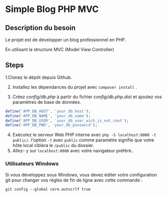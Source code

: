 # Simple Blog PHP MVC

## Description du besoin

Le projet est de développer un blog professionnel en PHP. 

En utilisant la structure MVC (Model View Controller)


## Steps

1.Clonez le dépôt depuis Github.

2. Installez les dépendances du projet avec   `composer install` .
   
3. Créez *config/db.php* à partir du fichier *config/db.php.dist* et ajoutez vos paramètres de base de données. 
```php
define('APP_DB_HOST', 'your_db_host');
define('APP_DB_NAME', 'your_db_name');
define('APP_DB_USER', 'your_db_user_wich_is_not_root');
define('APP_DB_PWD', 'your_db_password');
```

4. Exécutez le serveur Web PHP interne avec  `php -S localhost:8000 -t public/`. l'option `-t` avec `public` comme paramètre signifie que votre hôte local ciblera le `/public` du dossier.
5. Allez- y sur  `localhost:8000` avec votre navigateur préféré..


### Utilisateurs Windows

Si vous développez sous Windows, vous devez éditer votre configuration git pour changer vos règles de fin de ligne avec cette commande :

`git config --global core.autocrlf true`








